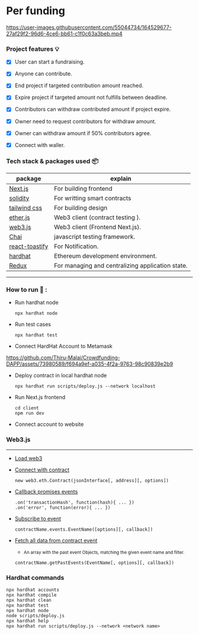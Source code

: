 # Per funding

https://user-images.githubusercontent.com/55044734/164529677-27af29f2-96d6-4ce6-bb61-c1f0c63a3beb.mp4

### Project features :bulb:

- [x] User can start a fundraising.
- [x] Anyone can contribute.
- [x] End project if targeted contribution amount reached.
- [x] Expire project if targeted amount not fulfills between deadline.
- [x] Contributors can withdraw contributed amount if project expire.
- [x] Owner need to request contributors for withdraw amount.
- [x] Owner can withdraw amount if 50% contributors agree.
- [x] Connect with waller.


### Tech stack & packages used 📦

| package                                                             | explain                                                               |
| ------------------------------------------------------------------- | --------------------------------------------------------------------- |
| [Next.js](https://nextjs.org/docs/getting-started)                  | For building frontend                                                 |
| [solidity](https://docs.soliditylang.org/en/v0.8.13/)               | For writting smart contracts                                          |
| [tailwind css](https://tailwindcss.com/docs/installation)           | For building design                                                   |       
| [ether.js](https://docs.ethers.io/v5/)                              | Web3 client (contract testing ).                                      |
| [web3.js](https://www.npmjs.com/package/web3)                       | Web3 client (Frontend Next.js).                                       |
| [Chai](https://www.npmjs.com/package/chai)                          | javascript testing framework.                                         |
| [react-toastify](https://www.npmjs.com/package/react-toastify)      | For Notification.                                                     |   
| [hardhat](https://www.npmjs.com/package/hardhat)                    | Ethereum development environment.                                     | 
| [Redux](https://www.npmjs.com/package/hardhat)                      | For managing and centralizing application state.                      |   


----------------

### How to run :runner: :

- Run hardhat node
    ```
    npx hardhat node
    ```
- Run test cases
    ```
    npx hardhat test
    ```
- Connect HardHat Account to Metamask

https://github.com/Thiru-Malai/Crowdfunding-DAPP/assets/73980589/f694a9ef-a035-4f2a-9763-98c90839e2b9

- Deploy contract in local hardhat node
    ```
    npx hardhat run scripts/deploy.js --network localhost
    ```
- Run Next.js frontend
    ```
    cd client
    npm run dev
    ```
- Connect account to  website


### Web3.js 
------------
- [Load web3](https://web3js.readthedocs.io/en/v1.2.11/web3-eth.html#web3-eth)
- [Connect with contract](https://web3js.readthedocs.io/en/v1.2.11/web3-eth-contract.html#web3-eth-contract)
    ```
    new web3.eth.Contract(jsonInterface[, address][, options])
    ```
- [Callback promises events](https://web3js.readthedocs.io/en/v1.2.11/callbacks-promises-events.html#callbacks-promises-events)
    ```
    .on('transactionHash', function(hash){ ... })
    .on('error', function(error){ ... })
    ```
- [Subscribe to event](https://web3js.readthedocs.io/en/v1.2.11/web3-eth-contract.html#contract-events)
    ```
    contractName.events.EventName([options][, callback])
    ```
- [Fetch all data from contract event](https://web3js.readthedocs.io/en/v1.2.11/web3-eth-contract.html#getpastevents)
    - <small> An array with the past event Objects, matching the given event name and filter.</small>

    ```
    contractName.getPastEvents(EventName[, options][, callback])
    ```

### Hardhat commands
```shell
npx hardhat accounts
npx hardhat compile
npx hardhat clean
npx hardhat test
npx hardhat node
node scripts/deploy.js
npx hardhat help
npx hardhat run scripts/deploy.js --network <network name>
```
